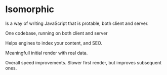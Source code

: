 # Isomorphic

Is a way of writing JavaScript that is protable, both client and server.

One codebase, running on both client and server

Helps engines to index your content, and SEO.

Meaningfull initial render with real data.

Overall speed improvements. Slower first render, but improves subsequent ones.
